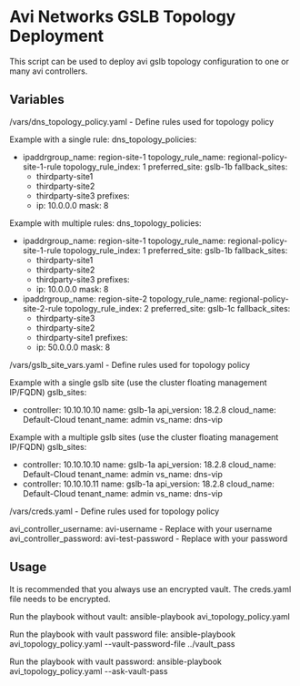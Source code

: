 # Avi Networks GSLB Topology Deployment

This script can be used to deploy avi gslb topology configuration to one or many avi controllers.

## Variables
/vars/dns_topology_policy.yaml - Define rules used for topology policy

Example with a single rule:
dns_topology_policies:
  - ipaddrgroup_name: region-site-1
    topology_rule_name: regional-policy-site-1-rule
    topology_rule_index: 1
    preferred_site: gslb-1b
    fallback_sites:
      - thirdparty-site1
      - thirdparty-site2
      - thirdparty-site3
    prefixes:
      - ip: 10.0.0.0
        mask: 8

Example with multiple rules:
dns_topology_policies:
  - ipaddrgroup_name: region-site-1
    topology_rule_name: regional-policy-site-1-rule
    topology_rule_index: 1
    preferred_site: gslb-1b
    fallback_sites:
      - thirdparty-site1
      - thirdparty-site2
      - thirdparty-site3
    prefixes:
      - ip: 10.0.0.0
        mask: 8
  - ipaddrgroup_name: region-site-2
    topology_rule_name: regional-policy-site-2-rule
    topology_rule_index: 2
    preferred_site: gslb-1c
    fallback_sites:
      - thirdparty-site3
      - thirdparty-site2
      - thirdparty-site1
    prefixes:
      - ip: 50.0.0.0
        mask: 8

/vars/gslb_site_vars.yaml - Define rules used for topology policy

Example with a single gslb site (use the cluster floating management IP/FQDN)
gslb_sites:
  - controller: 10.10.10.10
    name: gslb-1a
    api_version: 18.2.8
    cloud_name: Default-Cloud
    tenant_name: admin
    vs_name: dns-vip

Example with a multiple gslb sites (use the cluster floating management IP/FQDN)
gslb_sites:
  - controller: 10.10.10.10
    name: gslb-1a
    api_version: 18.2.8
    cloud_name: Default-Cloud
    tenant_name: admin
    vs_name: dns-vip
  - controller: 10.10.10.11
    name: gslb-1a
    api_version: 18.2.8
    cloud_name: Default-Cloud
    tenant_name: admin
    vs_name: dns-vip

/vars/creds.yaml - Define rules used for topology policy

avi_controller_username: avi-username - Replace with your username
avi_controller_password: avi-test-password - Replace with your password

## Usage
It is recommended that you always use an encrypted vault. The creds.yaml file needs to be encrypted.

Run the playbook without vault:
ansible-playbook avi_topology_policy.yaml

Run the playbook with vault password file:
ansible-playbook avi_topology_policy.yaml --vault-password-file ../vault_pass

Run the playbook with vault password:
ansible-playbook avi_topology_policy.yaml --ask-vault-pass
